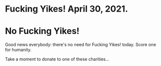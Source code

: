 # Fucking Yikes! April 30, 2021.  

# No Fucking Yikes!

Good news everybody: there's no need for Fucking Yikes! today. Score one for humanity. 

Take a moment to donate to one of these charities...